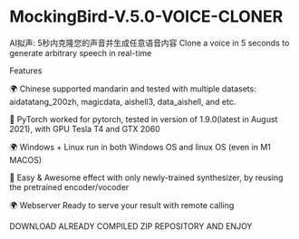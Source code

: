 # MockingBird-V.5.0-VOICE-CLONER
AI拟声: 5秒内克隆您的声音并生成任意语音内容 Clone a voice in 5 seconds to generate arbitrary speech in real-time




Features

🌍 Chinese supported mandarin and tested with multiple datasets: aidatatang_200zh, magicdata, aishell3, data_aishell, and etc.

🤩 PyTorch worked for pytorch, tested in version of 1.9.0(latest in August 2021), with GPU Tesla T4 and GTX 2060

🌍 Windows + Linux run in both Windows OS and linux OS (even in M1 MACOS)

🤩 Easy & Awesome effect with only newly-trained synthesizer, by reusing the pretrained encoder/vocoder

🌍 Webserver Ready to serve your result with remote calling


DOWNLOAD ALREADY COMPILED ZIP REPOSITORY AND ENJOY  
